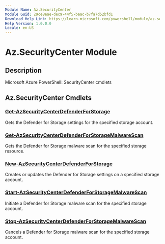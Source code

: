 ```yaml
---
Module Name: Az.SecurityCenter
Module Guid: 29ce8eae-dec9-44f5-baac-b7fa7d52bfd1
Download Help Link: https://learn.microsoft.com/powershell/module/az.securitycenter
Help Version: 1.0.0.0
Locale: en-US
---
```


# Az.SecurityCenter Module
## Description
Microsoft Azure PowerShell: SecurityCenter cmdlets

## Az.SecurityCenter Cmdlets
### [Get-AzSecurityCenterDefenderForStorage](Get-AzSecurityCenterDefenderForStorage.md)
Gets the Defender for Storage settings for the specified storage account.

### [Get-AzSecurityCenterDefenderForStorageMalwareScan](Get-AzSecurityCenterDefenderForStorageMalwareScan.md)
Gets the Defender for Storage malware scan for the specified storage resource.

### [New-AzSecurityCenterDefenderForStorage](New-AzSecurityCenterDefenderForStorage.md)
Creates or updates the Defender for Storage settings on a specified storage account.

### [Start-AzSecurityCenterDefenderForStorageMalwareScan](Start-AzSecurityCenterDefenderForStorageMalwareScan.md)
Initiate a Defender for Storage malware scan for the specified storage account.

### [Stop-AzSecurityCenterDefenderForStorageMalwareScan](Stop-AzSecurityCenterDefenderForStorageMalwareScan.md)
Cancels a Defender for Storage malware scan for the specified storage account.

